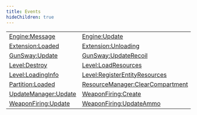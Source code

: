 ```yaml
---
title: Events
hideChildren: true
---
```


|   |   |
| --- | --- |
| [Engine:Message](/vext/ref/shared/event/engine_message) | [Engine:Update](/vext/ref/shared/event/engine_update) |
| [Extension:Loaded](/vext/ref/shared/event/extension_loaded) | [Extension:Unloading](/vext/ref/shared/event/extension_unloading) |
| [GunSway:Update](/vext/ref/shared/event/gunsway_update) | [GunSway:UpdateRecoil](/vext/ref/shared/event/gunsway_updaterecoil) |
| [Level:Destroy](/vext/ref/shared/event/level_destroy) | [Level:LoadResources](/vext/ref/shared/event/level_loadresources) |
| [Level:LoadingInfo](/vext/ref/shared/event/level_loadinginfo) | [Level:RegisterEntityResources](/vext/ref/shared/event/level_registerentityresources) |
| [Partition:Loaded](/vext/ref/shared/event/partition_loaded) | [ResourceManager:ClearCompartment](/vext/ref/shared/event/resourcemanager_clearcompartment) |
| [UpdateManager:Update](/vext/ref/shared/event/updatemanager_update) | [WeaponFiring:Create](/vext/ref/shared/event/weaponfiring_create) |
| [WeaponFiring:Update](/vext/ref/shared/event/weaponfiring_update) | [WeaponFiring:UpdateAmmo](/vext/ref/shared/event/weaponfiring_updateammo) |

